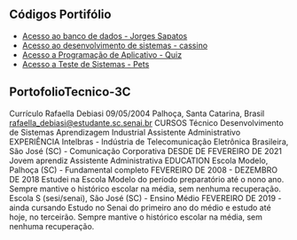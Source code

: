 
## Códigos Portifólio 

* [Acesso ao banco de dados - Jorges Sapatos](BancoDeDados/)
* [Acesso ao desenvolvimento de sistemas - cassino](DesenvolvimentoDeSistemas/)
* [Acesso a Programação de Aplicativo - Quiz](ProgramacaoDeAplicativos/)
* [Acesso a Teste de Sistemas - Pets](TesteDeSistemas/)

## PortofolioTecnico-3C
Currículo
Rafaella Debiasi
09/05/2004
Palhoça, Santa Catarina, Brasil 
rafaella_debiasi@estudante.sc.senai.br
CURSOS
Técnico Desenvolvimento de Sistemas
Aprendizagem Industrial Assistente Administrativo
EXPERIÊNCIA
Intelbras - Indústria de Telecomunicação Eletrônica Brasileira, São José (SC)  - Comunicação Corporativa
DESDE DE FEVEREIRO DE 2021
Jovem aprendiz Assistente Administrativa 
EDUCATION
Escola Modelo, Palhoça (SC) - Fundamental completo
FEVEREIRO DE 2008 - DEZEMBRO DE 2018
Estudei na Escola Modelo do período preparatório até o nono ano. Sempre mantive o histórico escolar na média, sem nenhuma recuperação. 
Escola S (sesi/senai), São José (SC) - Ensino Médio
FEVEREIRO DE 2019 - ainda cursando
Estudo no Senai do primeiro ano do médio e estudo até hoje, no terceirão. Sempre mantive o histórico escolar na média, sem nenhuma recuperação. 
